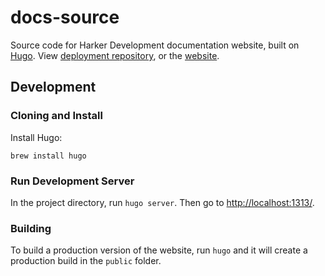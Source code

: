 # docs-source

Source code for Harker Development documentation website, built on [Hugo](https://gohugo.io/). View [deployment repository](https://github.com/HarkerDev/docs), or the [website](https://harkerdev.github.io/docs).

## Development

### Cloning and Install

Install Hugo:

`brew install hugo`

### Run Development Server

In the project directory, run `hugo server`. Then go to [http://localhost:1313/](http://localhost:1313/).

### Building

To build a production version of the website, run `hugo` and it will create a production build in the `public` folder.
